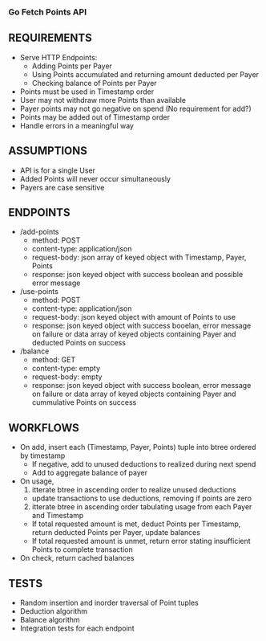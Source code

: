 ### Go Fetch Points API

## REQUIREMENTS
 - Serve HTTP Endpoints:
   - Adding Points per Payer
   - Using Points accumulated and returning amount deducted per Payer
   - Checking balance of Points per Payer
 - Points must be used in Timestamp order
 - User may not withdraw more Points than available
 - Payer points may not go negative on spend (No requirement for add?)
 - Points may be added out of Timestamp order
 - Handle errors in a meaningful way

## ASSUMPTIONS
 - API is for a single User
 - Added Points will never occur simultaneously
 - Payers are case sensitive 

## ENDPOINTS
 - /add-points
   - method: POST
   - content-type: application/json
   - request-body: json array of keyed object with Timestamp, Payer, Points 
   - response: json keyed object with success boolean and possible error message
 - /use-points
   - method: POST
   - content-type: application/json
   - request-body: json keyed object with amount of Points to use
   - response: json keyed object with success booelan, error message on failure or data array of keyed objects containing Payer and deducted Points on success
 - /balance
   - method: GET
   - content-type: empty
   - request-body: empty
   - response: json keyed object with success boolean, error message on failure or data array of keyed objects containing Payer and cummulative Points on success

## WORKFLOWS
 - On add, insert each (Timestamp, Payer, Points) tuple into btree ordered by timestamp
   - If negative, add to unused deductions to realized during next spend
   - Add to aggregate balance of payer
 - On usage, 
   1. itterate btree in ascending order to realize unused deductions
     - update transactions to use deductions, removing if points are zero
   2. itterate btree in ascending order tabulating usage from each Payer and Timestamp
     - If total requested amount is met, deduct Points per Timestamp, return deducted Points per Payer, update balances
     - If total requested amount is unmet, return error stating insufficient Points to complete transaction
 - On check, return cached balances

## TESTS
 - Random insertion and inorder traversal of Point tuples 
 - Deduction algorithm
 - Balance algorithm
 - Integration tests for each endpoint
